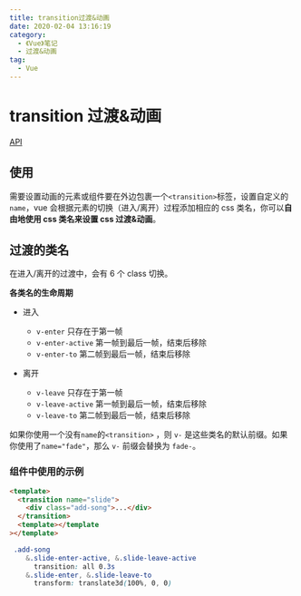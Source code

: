 ```yaml
---
title: transition过渡&动画
date: 2020-02-04 13:16:19
category:
  - 《Vue》笔记
  - 过渡&动画
tag:
  - Vue
---
```


# transition 过渡&动画

[API](https://cn.vuejs.org/v2/guide/transitions.html)

## 使用

需要设置动画的元素或组件要在外边包裹一个`<transition>`标签，设置自定义的`name`，vue 会根据元素的切换（进入/离开）过程添加相应的 css 类名，你可以**自由地使用 css 类名来设置 css 过渡&动画**。

<!-- more -->

## 过渡的类名

在进入/离开的过渡中，会有 6 个 class 切换。

**各类名的生命周期**

- 进入

  - `v-enter` 只存在于第一帧
  - `v-enter-active` 第一帧到最后一帧，结束后移除
  - `v-enter-to` 第二帧到最后一帧，结束后移除

- 离开
  - `v-leave` 只存在于第一帧
  - `v-leave-active` 第一帧到最后一帧，结束后移除
  - `v-leave-to` 第二帧到最后一帧，结束后移除

如果你使用一个没有`name`的`<transition>` ，则 `v-` 是这些类名的默认前缀。如果你使用了`name="fade"`，那么 `v-` 前缀会替换为 `fade-`。

### 组件中使用的示例

```html
<template>
  <transition name="slide">
    <div class="add-song">...</div>
  </transition>
  <template></template
></template>
```

```css
 .add-song
    &.slide-enter-active, &.slide-leave-active
      transition: all 0.3s
    &.slide-enter, &.slide-leave-to
      transform: translate3d(100%, 0, 0)
```

